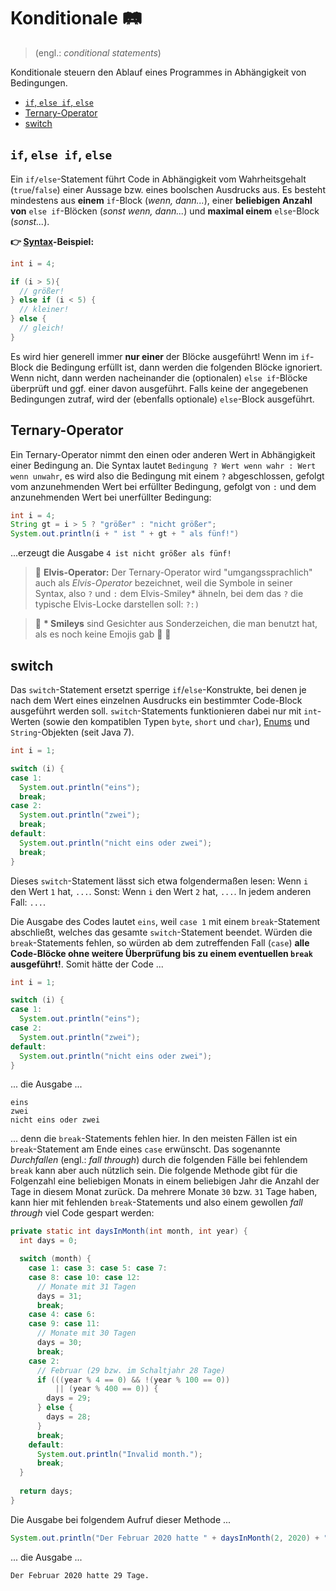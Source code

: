 # Konditionale :railway_track:<!-- omit in toc -->

> (engl.: _conditional statements_)

Konditionale steuern den Ablauf eines Programmes in Abhängigkeit von Bedingungen.

- [`if`, `else if`, `else`](#if-else-if-else)
- [Ternary-Operator](#ternary-operator)
- [switch](#switch)



## `if`, `else if`, `else`

Ein `if/else`-Statement führt Code in Abhängigkeit vom Wahrheitsgehalt (`true`/`false`) einer Aussage bzw. eines boolschen Ausdrucks aus. Es besteht mindestens aus **einem** `if`-Block (_wenn, dann..._), einer **beliebigen Anzahl von** `else if`-Blöcken (_sonst wenn, dann..._) und **maximal einem** `else`-Block (_sonst..._). 

**:point_right: [Syntax](../Glossar.md#syntax)-Beispiel:**

```java
int i = 4;

if (i > 5){
  // größer!
} else if (i < 5) {
  // kleiner!
} else {
  // gleich!
}
```

Es wird hier generell immer **nur einer** der Blöcke ausgeführt! Wenn im `if`-Block die Bedingung erfüllt ist, dann werden die folgenden Blöcke ignoriert. Wenn nicht, dann werden nacheinander die (optionalen) `else if`-Blöcke überprüft und ggf. einer davon ausgeführt. Falls keine der angegebenen Bedingungen zutraf, wird der (ebenfalls optionale) `else`-Block ausgeführt.


## Ternary-Operator

Ein Ternary-Operator nimmt den einen oder anderen Wert in Abhängigkeit einer Bedingung an. Die Syntax lautet `Bedingung ? Wert wenn wahr : Wert wenn unwahr`, es wird also die Bedingung mit einem `?` abgeschlossen, gefolgt vom anzunehmenden Wert bei erfüllter Bedingung, gefolgt von `:` und dem anzunehmenden Wert bei unerfüllter Bedingung:

```java
int i = 4;
String gt = i > 5 ? "größer" : "nicht größer";
System.out.println(i + " ist " + gt + " als fünf!")
```

...erzeugt die Ausgabe `4 ist nicht größer als fünf!`

> :speech_balloon: **Elvis-Operator:** Der Ternary-Operator wird "umgangssprachlich" auch als _Elvis-Operator_ bezeichnet, weil die Symbole in seiner Syntax, also `?` und `:` dem Elvis-Smiley* ähneln, bei dem das `?` die typische Elvis-Locke darstellen soll: `?:)`

> :speech_balloon: **\* Smileys** sind Gesichter aus Sonderzeichen, die man benutzt hat, als es noch keine Emojis gab :older_woman: :older_man: 


## switch

Das `switch`-Statement ersetzt sperrige `if`/`else`-Konstrukte, bei denen je nach dem Wert eines einzelnen Ausdrucks ein bestimmter Code-Block ausgeführt werden soll. `switch`-Statements funktionieren dabei nur mit `int`-Werten (sowie den kompatiblen Typen `byte`, `short` und `char`), [Enums](https://docs.oracle.com/javase/tutorial/java/javaOO/enum.html) und `String`-Objekten (seit Java 7).

```java
int i = 1;

switch (i) {
case 1:
  System.out.println("eins");
  break;
case 2:
  System.out.println("zwei");
  break;
default:
  System.out.println("nicht eins oder zwei");
  break;
}
```

Dieses `switch`-Statement lässt sich etwa folgendermaßen lesen: Wenn `i` den Wert `1` hat, `...`. Sonst: Wenn `i` den Wert `2` hat, `...`. In jedem anderen Fall: `...`.

Die Ausgabe des Codes lautet `eins`, weil `case 1` mit einem `break`-Statement abschließt, welches das gesamte `switch`-Statement beendet. Würden die `break`-Statements fehlen, so würden ab dem zutreffenden Fall (`case`) **alle Code-Blöcke ohne weitere Überprüfung bis zu einem eventuellen `break` ausgeführt!**. Somit hätte der Code ...

```java
int i = 1;

switch (i) {
case 1:
  System.out.println("eins");
case 2:
  System.out.println("zwei");
default:
  System.out.println("nicht eins oder zwei");
}
```

... die Ausgabe ...

```
eins
zwei
nicht eins oder zwei
```

... denn die `break`-Statements fehlen hier. In den meisten Fällen ist ein `break`-Statement am Ende eines `case` erwünscht. Das sogenannte _Durchfallen_ (engl.: _fall through_) durch die folgenden Fälle bei fehlendem `break` kann aber auch nützlich sein. Die folgende Methode gibt für die Folgenzahl eine beliebigen Monats in einem beliebigen Jahr die Anzahl der Tage in diesem Monat zurück. Da mehrere Monate `30` bzw. `31` Tage haben, kann hier mit fehlenden `break`-Statements und also einem gewollen _fall through_ viel Code gespart werden:

```java
private static int daysInMonth(int month, int year) {
  int days = 0;

  switch (month) {
    case 1: case 3: case 5: case 7:
    case 8: case 10: case 12:
      // Monate mit 31 Tagen
      days = 31;
      break;
    case 4: case 6:
    case 9: case 11:
      // Monate mit 30 Tagen
      days = 30;
      break;
    case 2:
      // Februar (29 bzw. im Schaltjahr 28 Tage)
      if (((year % 4 == 0) && !(year % 100 == 0))
          || (year % 400 == 0)) {
        days = 29;
      } else {
        days = 28;
      }
      break;
    default:
      System.out.println("Invalid month.");
      break;
  }
  
  return days;
}
```

Die Ausgabe bei folgendem Aufruf dieser Methode ...

```java
System.out.println("Der Februar 2020 hatte " + daysInMonth(2, 2020) + " Tage.");
```

... die Ausgabe ...

```
Der Februar 2020 hatte 29 Tage.
```



